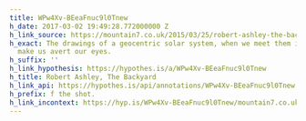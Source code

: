 ```yaml
---
title: WPw4Xv-BEeaFnuc9l0Tnew
h_date: 2017-03-02 19:49:28.772000000 Z
h_link_source: https://mountain7.co.uk/2015/03/25/robert-ashley-the-backyard/
h_exact: The drawings of a geocentric solar system, when we meet them in the books,
  make us avert our eyes.
h_suffix: ''
h_link_hypothesis: https://hypothes.is/a/WPw4Xv-BEeaFnuc9l0Tnew
h_title: Robert Ashley, The Backyard
h_link_api: https://hypothes.is/api/annotations/WPw4Xv-BEeaFnuc9l0Tnew
h_prefix: f the shot.
h_link_incontext: https://hyp.is/WPw4Xv-BEeaFnuc9l0Tnew/mountain7.co.uk/2015/03/25/robert-ashley-the-backyard/
---
```


